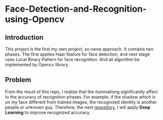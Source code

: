 # Face-Detection-and-Recognition-using-Opencv
## Introduction
This project is the first my own project, so naive approach. It contains two phases. The first applies Haar feature for face detection, and next stage uses Local Binary Pattern for face recognition. And all algorithm be implemented by Opencv library. 
## Problem
From the result of this repo, I realize that the iluminationg significantly affect to the accuracy of recognition phases. For example, if the shadow which is on my face different from trained images, the recognized identity is another people or unknown guy. Therefore, the next [repository](https://github.com/dotieuthien/Face-Attendance-System), I will apply **Deep Learning** to improve recognized accuracy.
